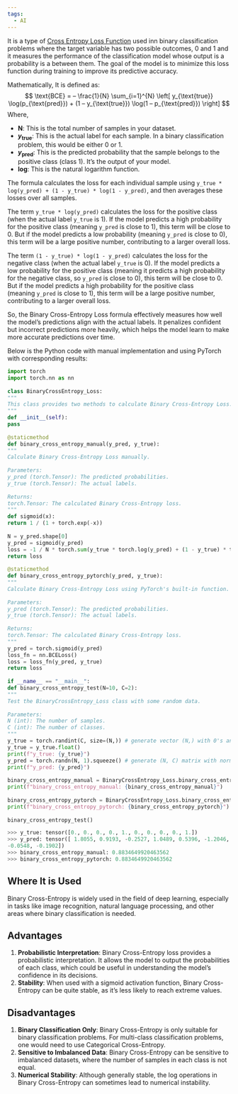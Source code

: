 ```yaml
---
tags:
  - AI
---
```

It is a type of [Cross Entropy Loss Function](Cross%20Entropy%20Loss.md) used inn binary classification problems where the target variable has two possible outcomes, 0 and 1 and it measures the performance of the classification model whose output is a probability is a between them. The goal of the model is to minimize this loss function during training to improve its predictive accuracy.

Mathematically, It is defined as:
$$
\text{BCE} = – \frac{1}{N} \sum_{i=1}^{N} \left[ y_{\text{true}} \log(p_{\text{pred}}) + (1 – y_{\text{true}}) \log(1 – p_{\text{pred}}) \right]
$$
Where, 
- **N**: This is the total number of samples in your dataset.
- **$y_{\text{true}}$**: This is the actual label for each sample. In a binary classification problem, this would be either 0 or 1.
- **$y_{\text{pred}}$**: This is the predicted probability that the sample belongs to the positive class (class 1). It’s the output of your model.
- **log**: This is the natural logarithm function.

The formula calculates the loss for each individual sample using `y_true * log(y_pred) + (1 - y_true) * log(1 - y_pred)`, and then averages these losses over all samples.

The term `y_true * log(y_pred)` calculates the loss for the positive class (when the actual label `y_true` is 1). If the model predicts a high probability for the positive class (meaning `y_pred` is close to 1), this term will be close to 0. But if the model predicts a low probability (meaning `y_pred` is close to 0), this term will be a large positive number, contributing to a larger overall loss.

The term `(1 - y_true) * log(1 - y_pred)` calculates the loss for the negative class (when the actual label `y_true` is 0). If the model predicts a low probability for the positive class (meaning it predicts a high probability for the negative class, so `y_pred` is close to 0), this term will be close to 0. But if the model predicts a high probability for the positive class (meaning `y_pred` is close to 1), this term will be a large positive number, contributing to a larger overall loss.

So, the Binary Cross-Entropy Loss formula effectively measures how well the model’s predictions align with the actual labels. It penalizes confident but incorrect predictions more heavily, which helps the model learn to make more accurate predictions over time.

Below is the Python code with manual implementation and using PyTorch with corresponding results:

```python
import torch  
import torch.nn as nn  
  
class BinaryCrossEntropy_Loss:  
"""  
This class provides two methods to calculate Binary Cross-Entropy Loss.  
"""  
def __init__(self):  
pass  
  
@staticmethod  
def binary_cross_entropy_manual(y_pred, y_true):  
"""  
Calculate Binary Cross-Entropy Loss manually.  
  
Parameters:  
y_pred (torch.Tensor): The predicted probabilities.  
y_true (torch.Tensor): The actual labels.  
  
Returns:  
torch.Tensor: The calculated Binary Cross-Entropy loss.  
"""  
def sigmoid(x):  
return 1 / (1 + torch.exp(-x))  
  
N = y_pred.shape[0]  
y_pred = sigmoid(y_pred)  
loss = -1 / N * torch.sum(y_true * torch.log(y_pred) + (1 - y_true) * torch.log(1 - y_pred))  
return loss  
  
@staticmethod  
def binary_cross_entropy_pytorch(y_pred, y_true):  
"""  
Calculate Binary Cross-Entropy Loss using PyTorch's built-in function.  
  
Parameters:  
y_pred (torch.Tensor): The predicted probabilities.  
y_true (torch.Tensor): The actual labels.  
  
Returns:  
torch.Tensor: The calculated Binary Cross-Entropy loss.  
"""  
y_pred = torch.sigmoid(y_pred)  
loss_fn = nn.BCELoss()  
loss = loss_fn(y_pred, y_true)  
return loss  
  
if __name__ == "__main__":  
def binary_cross_entropy_test(N=10, C=2):  
"""  
Test the BinaryCrossEntropy_Loss class with some random data.  
  
Parameters:  
N (int): The number of samples.  
C (int): The number of classes.  
"""  
y_true = torch.randint(C, size=(N,)) # generate vector (N,) with 0's and 1's  
y_true = y_true.float()  
print(f"y_true: {y_true}")  
y_pred = torch.randn(N, 1).squeeze() # generate (N, C) matrix with normal distribution values [0:1]  
print(f"y_pred: {y_pred}")  
  
binary_cross_entropy_manual = BinaryCrossEntropy_Loss.binary_cross_entropy_manual(y_pred, y_true)  
print(f"binary_cross_entropy_manual: {binary_cross_entropy_manual}")  
  
binary_cross_entropy_pytorch = BinaryCrossEntropy_Loss.binary_cross_entropy_pytorch(y_pred, y_true)  
print(f"binary_cross_entropy_pytorch: {binary_cross_entropy_pytorch}")  
  
binary_cross_entropy_test()
```
```python
>>> y_true: tensor([0., 0., 0., 0., 1., 0., 0., 0., 0., 1.])  
>>> y_pred: tensor([ 1.8055, 0.9193, -0.2527, 1.0489, 0.5396, -1.2046, -0.9479, 0.8274,  
-0.0548, -0.1902])  
>>> binary_cross_entropy_manual: 0.8834649920463562  
>>> binary_cross_entropy_pytorch: 0.8834649920463562
```
## Where It is Used
Binary Cross-Entropy is widely used in the field of deep learning, especially in tasks like image recognition, natural language processing, and other areas where binary classification is needed.
## Advantages
1. **Probabilistic Interpretation**: Binary Cross-Entropy loss provides a probabilistic interpretation. It allows the model to output the probabilities of each class, which could be useful in understanding the model’s confidence in its decisions.
2. **Stability**: When used with a sigmoid activation function, Binary Cross-Entropy can be quite stable, as it’s less likely to reach extreme values.

## Disadvantages
1. **Binary Classification Only**: Binary Cross-Entropy is only suitable for binary classification problems. For multi-class classification problems, one would need to use Categorical Cross-Entropy.
2. **Sensitive to Imbalanced Data**: Binary Cross-Entropy can be sensitive to imbalanced datasets, where the number of samples in each class is not equal.
3. **Numerical Stability**: Although generally stable, the log operations in Binary Cross-Entropy can sometimes lead to numerical instability.
